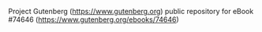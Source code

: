 Project Gutenberg (https://www.gutenberg.org) public repository for
eBook #74646 (https://www.gutenberg.org/ebooks/74646)
